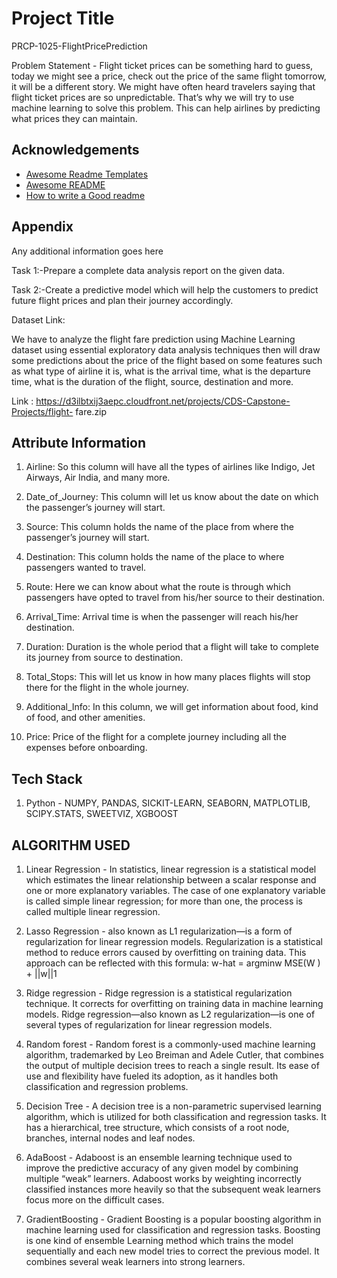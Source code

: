 
# Project Title

PRCP-1025-FlightPricePrediction

Problem Statement - 
Flight ticket prices can be something hard to guess, today we might see a price, check
out the price of the same flight tomorrow, it will be a different story. We might have often
heard travelers saying that flight ticket prices are so unpredictable. That’s why we will
try to use machine learning to solve this problem. This can help airlines by predicting
what prices they can maintain.

## Acknowledgements

 - [Awesome Readme Templates](https://awesomeopensource.com/project/elangosundar/awesome-README-templates)
 - [Awesome README](https://github.com/matiassingers/awesome-readme)
 - [How to write a Good readme](https://bulldogjob.com/news/449-how-to-write-a-good-readme-for-your-github-project)



## Appendix

Any additional information goes here

Task 1:-Prepare a complete data analysis report on the given data.

Task 2:-Create a predictive model which will help the customers to predict future flight
prices and plan their journey accordingly.

Dataset Link:

We have to analyze the flight fare prediction using Machine Learning dataset using
essential exploratory data analysis techniques then will draw some predictions about
the price of the flight based on some features such as what type of airline it is, what is
the arrival time, what is the departure time, what is the duration of the flight, source,
destination and more.

Link : https://d3ilbtxij3aepc.cloudfront.net/projects/CDS-Capstone-Projects/flight-
fare.zip

## Attribute Information
1. Airline: So this column will have all the types of airlines like Indigo, Jet Airways,
Air India, and many more.

2. Date_of_Journey: This column will let us know about the date on which the
passenger’s journey will start.

3. Source: This column holds the name of the place from where the passenger’s
journey will start.

4. Destination: This column holds the name of the place to where passengers
wanted to travel.

5. Route: Here we can know about what the route is through which passengers
have opted to travel from his/her source to their destination.

6. Arrival_Time: Arrival time is when the passenger will reach his/her destination.


7. Duration: Duration is the whole period that a flight will take to complete its
journey from source to destination.

8. Total_Stops: This will let us know in how many places flights will stop there for
the flight in the whole journey.

9. Additional_Info: In this column, we will get information about food, kind of food,
and other amenities.

10. Price: Price of the flight for a complete journey including all the expenses
before onboarding.

## Tech Stack

1) Python - NUMPY, PANDAS, SICKIT-LEARN, SEABORN, MATPLOTLIB, SCIPY.STATS, SWEETVIZ, XGBOOST


## ALGORITHM USED

1) Linear Regression - In statistics, linear regression is a statistical model which estimates the linear relationship between a scalar response and one or more explanatory variables. The case of one explanatory variable is called simple linear regression; for more than one, the process is called multiple linear regression.

2) Lasso Regression - also known as L1 regularization—is a form of regularization for linear regression models. Regularization is a statistical method to reduce errors caused by overfitting on training data. This approach can be reflected with this formula: w-hat = argminw MSE(W ) + ||w||1

3) Ridge regression - Ridge regression is a statistical regularization technique. It corrects for overfitting on training data in machine learning models. Ridge regression—also known as L2 regularization—is one of several types of regularization for linear regression models.

4) Random forest - Random forest is a commonly-used machine learning algorithm, trademarked by Leo Breiman and Adele Cutler, that combines the output of multiple decision trees to reach a single result. Its ease of use and flexibility have fueled its adoption, as it handles both classification and regression problems.

5) Decision Tree - A decision tree is a non-parametric supervised learning algorithm, which is utilized for both classification and regression tasks. It has a hierarchical, tree structure, which consists of a root node, branches, internal nodes and leaf nodes.

6) AdaBoost - Adaboost is an ensemble learning technique used to improve the predictive accuracy of any given model by combining multiple “weak” learners. Adaboost works by weighting incorrectly classified instances more heavily so that the subsequent weak learners focus more on the difficult cases.

7) GradientBoosting - Gradient Boosting is a popular boosting algorithm in machine learning used for classification and regression tasks. Boosting is one kind of ensemble Learning method which trains the model sequentially and each new model tries to correct the previous model. It combines several weak learners into strong learners.





